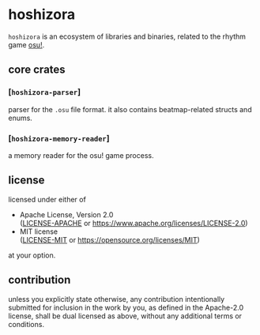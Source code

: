 # hoshizora

`hoshizora` is an ecosystem of libraries and binaries, related to the rhythm
game [osu!](https://osu.ppy.sh).

## core crates

### [`hoshizora-parser`]

parser for the `.osu` file format. it also contains beatmap-related structs and
enums.

### [`hoshizora-memory-reader`]

a memory reader for the osu! game process.

## license

licensed under either of

*   Apache License, Version 2.0  
    ([LICENSE-APACHE](LICENSE-APACHE) or https://www.apache.org/licenses/LICENSE-2.0)
*   MIT license  
	([LICENSE-MIT](LICENSE-MIT) or https://opensource.org/licenses/MIT)

at your option.

## contribution

unless you explicitly state otherwise, any contribution intentionally submitted
for inclusion in the work by you, as defined in the Apache-2.0 license, shall
be dual licensed as above, without any additional terms or conditions.
